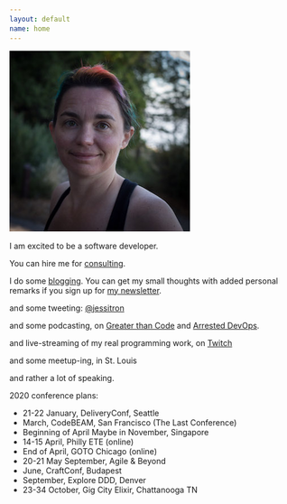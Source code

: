 ```yaml
---
layout: default
name: home
---
```

<img class="portrait" src="images/square-smallish.jpg" />

I am excited to be a software developer.

You can hire me for [consulting](https://blog.jessitron.com/consulting).

I do some [blogging](https://blog.jessitron.com). You can get my small thoughts with added personal remarks if you sign up for [my newsletter](https://newsletter.jessitron.com/).

and some tweeting: [@jessitron](http://twitter.com/jessitron)

and some podcasting, on [Greater than Code](http://www.greaterthancode.com) and [Arrested DevOps](https://www.arresteddevops.com/).

and live-streaming of my real programming work, on [Twitch](https://twitch.tv/jessitronica)

and some meetup-ing, in St. Louis

and rather a lot of speaking.

2020 conference plans:

* 21-22 January, DeliveryConf, Seattle
* March, CodeBEAM, San Francisco (The Last Conference)
* <span class="not-anymore">Beginning of April</span> Maybe in November, Singapore
* 14-15 April, Philly ETE (online)
* End of April, GOTO Chicago (online)
* <span class="not-anymore">20-21 May</span> September, Agile & Beyond
* <span class="not-anymore">June, CraftConf, Budapest</span>
* September, Explore DDD, Denver
* 23-34 October, Gig City Elixir, Chattanooga TN